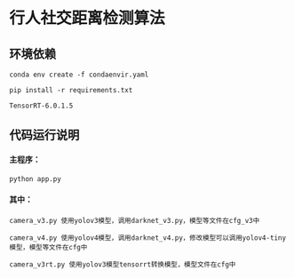 # 行人社交距离检测算法

## 环境依赖

```
conda env create -f condaenvir.yaml
```

```
pip install -r requirements.txt
```

```
TensorRT-6.0.1.5
```

## 代码运行说明

#### 主程序：

```
python app.py
```

#### 其中：

```
camera_v3.py 使用yolov3模型，调用darknet_v3.py，模型等文件在cfg_v3中
```

```
camera_v4.py 使用yolov4模型，调用darknet_v4.py，修改模型可以调用yolov4-tiny模型，模型等文件在cfg中
```

```
camera_v3rt.py 使用yolov3模型tensorrt转换模型，模型文件在cfg中
```

